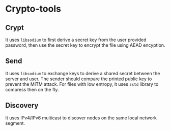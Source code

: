 # Crypto-tools

## Crypt

It uses `libsodium` to first derive a secret key from the user provided password, then use the secret key to encrypt the file using AEAD encyption. 

## Send

It uses `libsodium` to exchange keys to derive a shared secret between the server and user. The sender should compare the printed public key to prevent the MITM attack. For files with low entropy, it uses `zstd` library to compress then on the fly.

## Discovery

It uses IPv4/IPv6 multicast to discover nodes on the same local network segment.
